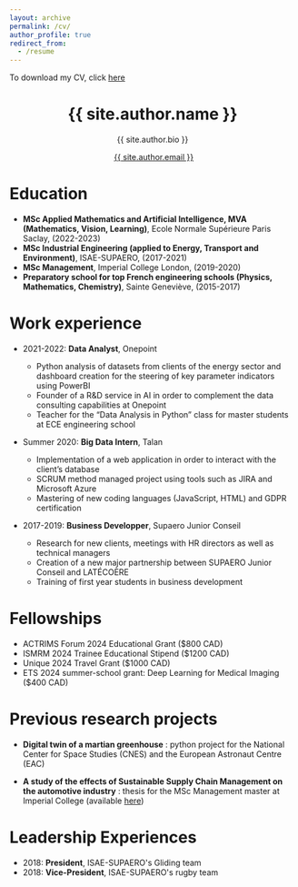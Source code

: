 ```yaml
---
layout: archive
permalink: /cv/
author_profile: true
redirect_from:
  - /resume
---
```

To download my CV, click [here](/files/BENVENISTE_Pierre-Louis_Resume.pdf)<br/>

<h1 align="center">{{ site.author.name }}</h1>
<p align="center">{{ site.author.bio }} <br /> </p>
<p align="center"><i class="fas fa-envelope" aria-hidden="true"></i>&nbsp;<a href="mailto:{{ site.author.email }}" target="_blank">{{ site.author.email }}</a></p>

Education
======
* **MSc Applied Mathematics and Artificial Intelligence, MVA (Mathematics, Vision, Learning)**, Ecole Normale Supérieure Paris Saclay, (2022-2023)
* **MSc Industrial Engineering (applied to Energy, Transport and Environment)**, ISAE-SUPAERO, (2017-2021)
* **MSc Management**, Imperial College London, (2019-2020)
* **Preparatory school for top French engineering schools (Physics, Mathematics, Chemistry)**, Sainte Geneviève, (2015-2017)

Work experience
======
* 2021-2022: **Data Analyst**, Onepoint
  * Python analysis of datasets from clients of the energy sector and dashboard creation for the steering of key parameter indicators using PowerBI
  * Founder of a R&D service in AI in order to complement the data consulting capabilities at Onepoint
  * Teacher for the “Data Analysis in Python” class for master students at ECE engineering school

* Summer 2020: **Big Data Intern**, Talan
  * Implementation of a web application in order to interact with the client’s database
  * SCRUM method managed project using tools such as JIRA and Microsoft Azure
  * Mastering of new coding languages (JavaScript, HTML) and GDPR certification

* 2017-2019: **Business Developper**, Supaero Junior Conseil
  * Research for new clients, meetings with HR directors as well as technical managers
  * Creation of a new major partnership between SUPAERO Junior Conseil and LATÉCOÈRE
  * Training of first year students in business development
 

Fellowships
======
* ACTRIMS Forum 2024 Educational Grant ($800 CAD)
* ISMRM 2024 Trainee Educational Stipend ($1200 CAD)
* Unique 2024 Travel Grant ($1000 CAD)
* ETS 2024 summer-school grant: Deep Learning for Medical Imaging ($400 CAD)

Previous research projects
======
* **Digital twin of a martian greenhouse** : python project for the National Center for Space Studies (CNES) and the European Astronaut Centre (EAC)

* **A study of the effects of Sustainable Supply Chain Management on the automotive industry** : thesis for the MSc Management master at Imperial College (available [here](files/01815923-2020-Management.pdf))

Leadership Experiences
======
* 2018: **President**, ISAE-SUPAERO's Gliding team
* 2018: **Vice-President**, ISAE-SUPAERO's rugby team 
